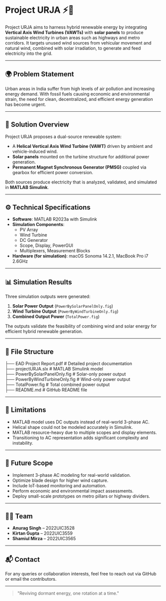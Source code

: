 # Project URJA ⚡🌱

Project URJA aims to harness hybrid renewable energy by integrating **Vertical Axis Wind Turbines (VAWTs)** with **solar panels** to produce sustainable electricity in urban areas such as highways and metro corridors. It targets unused wind sources from vehicular movement and natural wind, combined with solar irradiation, to generate and feed electricity into the grid.

---

## 🌍 Problem Statement

Urban areas in India suffer from high levels of air pollution and increasing energy demand. With fossil fuels causing economic and environmental strain, the need for clean, decentralized, and efficient energy generation has become urgent.

---

## 🧠 Solution Overview

Project URJA proposes a dual-source renewable system:
- A **Helical Vertical Axis Wind Turbine (VAWT)** driven by ambient and vehicle-induced wind.
- **Solar panels** mounted on the turbine structure for additional power generation.
- **Permanent Magnet Synchronous Generator (PMSG)** coupled via gearbox for efficient power conversion.

Both sources produce electricity that is analyzed, validated, and simulated in **MATLAB Simulink**.

---

## ⚙️ Technical Specifications

- **Software**: MATLAB R2023a with Simulink
- **Simulation Components**:
  - PV Array
  - Wind Turbine
  - DC Generator
  - Scope, Display, PowerGUI
  - Multiplexers, Measurement Blocks
- **Hardware (for simulation)**: macOS Sonoma 14.2.1, MacBook Pro i7 2.6GHz

---

## 📊 Simulation Results

Three simulation outputs were generated:
1. **Solar Power Output** (`PowerBySolarPanelOnly.fig`)
2. **Wind Turbine Output** (`PowerByWindTurbineOnly.fig`)
3. **Combined Output Power** (`TotalPower.fig`)

The outputs validate the feasibility of combining wind and solar energy for efficient hybrid renewable generation.

---

## 📁 File Structure

├── EAD Project Report.pdf # Detailed project documentation<br>
├── projectURJA.slx # MATLAB Simulink model<br>
├── PowerBySolarPanelOnly.fig # Solar-only power output<br>
├── PowerByWindTurbineOnly.fig # Wind-only power output<br>
├── TotalPower.fig # Total combined power output<br>
├── README.md # GitHub README file<br>



---

## 🚧 Limitations

- MATLAB model uses DC outputs instead of real-world 3-phase AC.
- Helical shape could not be modeled accurately in Simulink.
- MATLAB resource-heavy due to multiple scopes and display elements.
- Transitioning to AC representation adds significant complexity and instability.

---

## 🔮 Future Scope

- Implement 3-phase AC modeling for real-world validation.
- Optimize blade design for higher wind capture.
- Include IoT-based monitoring and automation.
- Perform economic and environmental impact assessments.
- Deploy small-scale prototypes on metro pillars or highway dividers.

---

## 👨‍💻 Team

- **Anurag Singh** – 2022UIC3528
- **Kirtan Gupta** – 2022UIC3559
- **Shamiul Mirza** – 2022UIC3565


---

## 📬 Contact

For any queries or collaboration interests, feel free to reach out via GitHub or email the contributors.

---

> "Reviving dormant energy, one rotation at a time."


